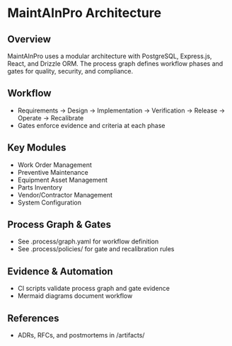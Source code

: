 # MaintAInPro Architecture

## Overview
MaintAInPro uses a modular architecture with PostgreSQL, Express.js, React, and Drizzle ORM. The process graph defines workflow phases and gates for quality, security, and compliance.

## Workflow
- Requirements → Design → Implementation → Verification → Release → Operate → Recalibrate
- Gates enforce evidence and criteria at each phase

## Key Modules
- Work Order Management
- Preventive Maintenance
- Equipment Asset Management
- Parts Inventory
- Vendor/Contractor Management
- System Configuration

## Process Graph & Gates
- See .process/graph.yaml for workflow definition
- See .process/policies/ for gate and recalibration rules

## Evidence & Automation
- CI scripts validate process graph and gate evidence
- Mermaid diagrams document workflow

## References
- ADRs, RFCs, and postmortems in /artifacts/
